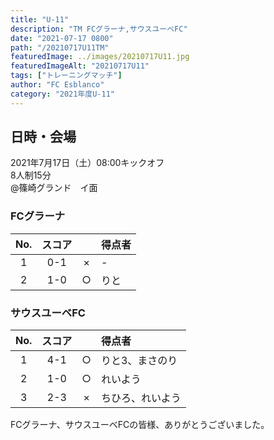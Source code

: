 ```yaml
---
title: "U-11"
description: "TM FCグラーナ,サウスユーベFC"
date: "2021-07-17 0800"
path: "/20210717U11TM"
featuredImage: ../images/20210717U11.jpg
featuredImageAlt: "20210717U11"
tags: ["トレーニングマッチ"]
author: "FC Esblanco"
category: "2021年度U-11"
---
```


## 日時・会場

2021年7月17日（土）08:00キックオフ  
8人制15分  
@篠崎グランド　イ面

### FCグラーナ

| No.| スコア  |   | 得点者  |
|:--:|:------:|:-:|:--------|
| 1  | 0-1    | × |- |
| 2  | 1-0    | ○ |りと        |

<script src="https://adm.shinobi.jp/s/f9835040bccb6582c56df68b8f5ecca7"></script>

### サウスユーベFC

| No.| スコア  |   | 得点者  |
|:--:|:------:|:-:|:--------|
| 1  | 4-1    | ○ |りと3、まさのり |
| 2  | 1-0    | ○ |れいよう|
| 3  | 2-3    | × |ちひろ、れいよう |

FCグラーナ、サウスユーベFCの皆様、ありがとうございました。
